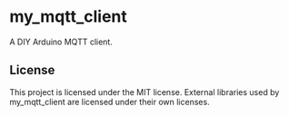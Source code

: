 # my_mqtt_client

A DIY Arduino MQTT client.

## License

This project is licensed under the MIT license. External libraries used by my_mqtt_client are licensed under their own licenses.
